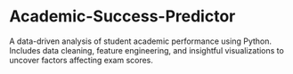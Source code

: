 # Academic-Success-Predictor
A data-driven analysis of student academic performance using Python. Includes data cleaning, feature engineering, and insightful visualizations to uncover factors affecting exam scores.
